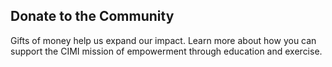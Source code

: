 ## Donate to the Community

Gifts of money help us expand our impact. Learn more about how you can support the CIMI mission of empowerment through education and exercise.
